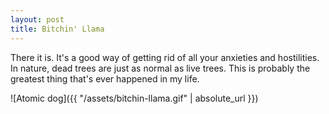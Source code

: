 ```yaml
---
layout: post
title: Bitchin' Llama
---
```


There it is. It's a good way of getting rid of all your anxieties and hostilities. In nature, dead trees are just as normal as live trees. This is probably the greatest thing that's ever happened in my life.

![Atomic dog]({{ "/assets/bitchin-llama.gif" | absolute_url }})